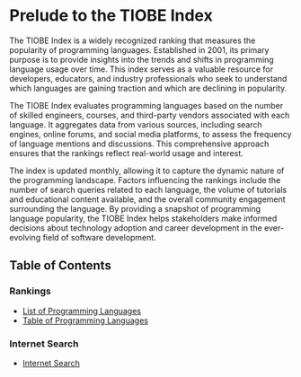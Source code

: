 
# Prelude to the TIOBE Index

The TIOBE Index is a widely recognized ranking that measures the popularity of programming languages. Established in 2001, its primary purpose is to provide insights into the trends and shifts in programming language usage over time. This index serves as a valuable resource for developers, educators, and industry professionals who seek to understand which languages are gaining traction and which are declining in popularity.

The TIOBE Index evaluates programming languages based on the number of skilled engineers, courses, and third-party vendors associated with each language. It aggregates data from various sources, including search engines, online forums, and social media platforms, to assess the frequency of language mentions and discussions. This comprehensive approach ensures that the rankings reflect real-world usage and interest.

The index is updated monthly, allowing it to capture the dynamic nature of the programming landscape. Factors influencing the rankings include the number of search queries related to each language, the volume of tutorials and educational content available, and the overall community engagement surrounding the language. By providing a snapshot of programming language popularity, the TIOBE Index helps stakeholders make informed decisions about technology adoption and career development in the ever-evolving field of software development.

## Table of Contents
### Rankings

- [List of Programming Languages](#list_ranking.md)
- [Table of Programming Languages](#table_ranking.md)

### Internet Search
- [Internet Search](#internet_search.md)
